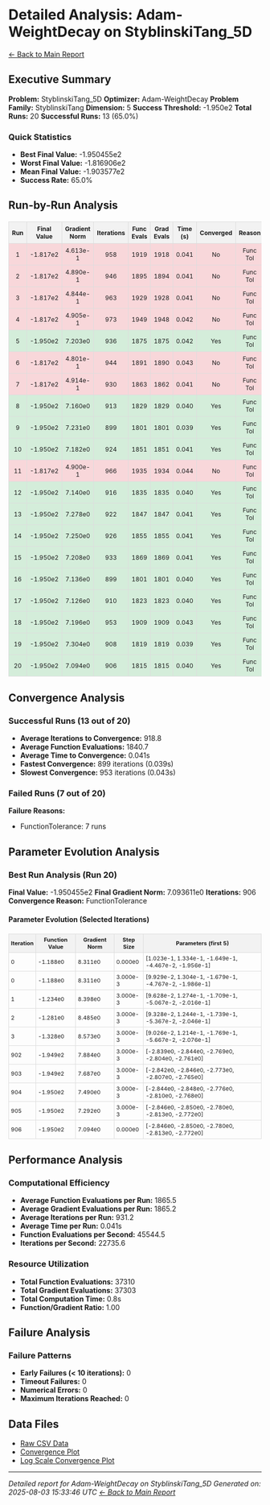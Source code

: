# Detailed Analysis: Adam-WeightDecay on StyblinskiTang_5D
[← Back to Main Report](benchmark_report.md)
## Executive Summary
**Problem:** StyblinskiTang_5D
**Optimizer:** Adam-WeightDecay
**Problem Family:** StyblinskiTang
**Dimension:** 5
**Success Threshold:** -1.950e2
**Total Runs:** 20
**Successful Runs:** 13 (65.0%)

### Quick Statistics
* **Best Final Value:** -1.950455e2
* **Worst Final Value:** -1.816906e2
* **Mean Final Value:** -1.903577e2
* **Success Rate:** 65.0%


## Run-by-Run Analysis
<table style="border-collapse: collapse; width: 100%; margin: 20px 0; font-size: 12px;">
<tr style="background-color: #f2f2f2;">
<th style="border: 1px solid #ddd; padding: 6px; text-align: center;">Run</th>
<th style="border: 1px solid #ddd; padding: 6px; text-align: center;">Final Value</th>
<th style="border: 1px solid #ddd; padding: 6px; text-align: center;">Gradient Norm</th>
<th style="border: 1px solid #ddd; padding: 6px; text-align: center;">Iterations</th>
<th style="border: 1px solid #ddd; padding: 6px; text-align: center;">Func Evals</th>
<th style="border: 1px solid #ddd; padding: 6px; text-align: center;">Grad Evals</th>
<th style="border: 1px solid #ddd; padding: 6px; text-align: center;">Time (s)</th>
<th style="border: 1px solid #ddd; padding: 6px; text-align: center;">Converged</th>
<th style="border: 1px solid #ddd; padding: 6px; text-align: center;">Reason</th>
</tr>
<tr style="background-color: #f8d7da;">
<td style="border: 1px solid #ddd; padding: 6px; text-align: center;">1</td>
<td style="border: 1px solid #ddd; padding: 6px; text-align: center;">-1.817e2</td>
<td style="border: 1px solid #ddd; padding: 6px; text-align: center;">4.613e-1</td>
<td style="border: 1px solid #ddd; padding: 6px; text-align: center;">958</td>
<td style="border: 1px solid #ddd; padding: 6px; text-align: center;">1919</td>
<td style="border: 1px solid #ddd; padding: 6px; text-align: center;">1918</td>
<td style="border: 1px solid #ddd; padding: 6px; text-align: center;">0.041</td>
<td style="border: 1px solid #ddd; padding: 6px; text-align: center;">No</td>
<td style="border: 1px solid #ddd; padding: 6px; text-align: center;">Func Tol</td>
</tr>
<tr style="background-color: #f8d7da;">
<td style="border: 1px solid #ddd; padding: 6px; text-align: center;">2</td>
<td style="border: 1px solid #ddd; padding: 6px; text-align: center;">-1.817e2</td>
<td style="border: 1px solid #ddd; padding: 6px; text-align: center;">4.890e-1</td>
<td style="border: 1px solid #ddd; padding: 6px; text-align: center;">946</td>
<td style="border: 1px solid #ddd; padding: 6px; text-align: center;">1895</td>
<td style="border: 1px solid #ddd; padding: 6px; text-align: center;">1894</td>
<td style="border: 1px solid #ddd; padding: 6px; text-align: center;">0.041</td>
<td style="border: 1px solid #ddd; padding: 6px; text-align: center;">No</td>
<td style="border: 1px solid #ddd; padding: 6px; text-align: center;">Func Tol</td>
</tr>
<tr style="background-color: #f8d7da;">
<td style="border: 1px solid #ddd; padding: 6px; text-align: center;">3</td>
<td style="border: 1px solid #ddd; padding: 6px; text-align: center;">-1.817e2</td>
<td style="border: 1px solid #ddd; padding: 6px; text-align: center;">4.844e-1</td>
<td style="border: 1px solid #ddd; padding: 6px; text-align: center;">963</td>
<td style="border: 1px solid #ddd; padding: 6px; text-align: center;">1929</td>
<td style="border: 1px solid #ddd; padding: 6px; text-align: center;">1928</td>
<td style="border: 1px solid #ddd; padding: 6px; text-align: center;">0.041</td>
<td style="border: 1px solid #ddd; padding: 6px; text-align: center;">No</td>
<td style="border: 1px solid #ddd; padding: 6px; text-align: center;">Func Tol</td>
</tr>
<tr style="background-color: #f8d7da;">
<td style="border: 1px solid #ddd; padding: 6px; text-align: center;">4</td>
<td style="border: 1px solid #ddd; padding: 6px; text-align: center;">-1.817e2</td>
<td style="border: 1px solid #ddd; padding: 6px; text-align: center;">4.905e-1</td>
<td style="border: 1px solid #ddd; padding: 6px; text-align: center;">973</td>
<td style="border: 1px solid #ddd; padding: 6px; text-align: center;">1949</td>
<td style="border: 1px solid #ddd; padding: 6px; text-align: center;">1948</td>
<td style="border: 1px solid #ddd; padding: 6px; text-align: center;">0.042</td>
<td style="border: 1px solid #ddd; padding: 6px; text-align: center;">No</td>
<td style="border: 1px solid #ddd; padding: 6px; text-align: center;">Func Tol</td>
</tr>
<tr style="background-color: #d4edda;">
<td style="border: 1px solid #ddd; padding: 6px; text-align: center;">5</td>
<td style="border: 1px solid #ddd; padding: 6px; text-align: center;">-1.950e2</td>
<td style="border: 1px solid #ddd; padding: 6px; text-align: center;">7.203e0</td>
<td style="border: 1px solid #ddd; padding: 6px; text-align: center;">936</td>
<td style="border: 1px solid #ddd; padding: 6px; text-align: center;">1875</td>
<td style="border: 1px solid #ddd; padding: 6px; text-align: center;">1875</td>
<td style="border: 1px solid #ddd; padding: 6px; text-align: center;">0.042</td>
<td style="border: 1px solid #ddd; padding: 6px; text-align: center;">Yes</td>
<td style="border: 1px solid #ddd; padding: 6px; text-align: center;">Func Tol</td>
</tr>
<tr style="background-color: #f8d7da;">
<td style="border: 1px solid #ddd; padding: 6px; text-align: center;">6</td>
<td style="border: 1px solid #ddd; padding: 6px; text-align: center;">-1.817e2</td>
<td style="border: 1px solid #ddd; padding: 6px; text-align: center;">4.801e-1</td>
<td style="border: 1px solid #ddd; padding: 6px; text-align: center;">944</td>
<td style="border: 1px solid #ddd; padding: 6px; text-align: center;">1891</td>
<td style="border: 1px solid #ddd; padding: 6px; text-align: center;">1890</td>
<td style="border: 1px solid #ddd; padding: 6px; text-align: center;">0.043</td>
<td style="border: 1px solid #ddd; padding: 6px; text-align: center;">No</td>
<td style="border: 1px solid #ddd; padding: 6px; text-align: center;">Func Tol</td>
</tr>
<tr style="background-color: #f8d7da;">
<td style="border: 1px solid #ddd; padding: 6px; text-align: center;">7</td>
<td style="border: 1px solid #ddd; padding: 6px; text-align: center;">-1.817e2</td>
<td style="border: 1px solid #ddd; padding: 6px; text-align: center;">4.914e-1</td>
<td style="border: 1px solid #ddd; padding: 6px; text-align: center;">930</td>
<td style="border: 1px solid #ddd; padding: 6px; text-align: center;">1863</td>
<td style="border: 1px solid #ddd; padding: 6px; text-align: center;">1862</td>
<td style="border: 1px solid #ddd; padding: 6px; text-align: center;">0.041</td>
<td style="border: 1px solid #ddd; padding: 6px; text-align: center;">No</td>
<td style="border: 1px solid #ddd; padding: 6px; text-align: center;">Func Tol</td>
</tr>
<tr style="background-color: #d4edda;">
<td style="border: 1px solid #ddd; padding: 6px; text-align: center;">8</td>
<td style="border: 1px solid #ddd; padding: 6px; text-align: center;">-1.950e2</td>
<td style="border: 1px solid #ddd; padding: 6px; text-align: center;">7.160e0</td>
<td style="border: 1px solid #ddd; padding: 6px; text-align: center;">913</td>
<td style="border: 1px solid #ddd; padding: 6px; text-align: center;">1829</td>
<td style="border: 1px solid #ddd; padding: 6px; text-align: center;">1829</td>
<td style="border: 1px solid #ddd; padding: 6px; text-align: center;">0.040</td>
<td style="border: 1px solid #ddd; padding: 6px; text-align: center;">Yes</td>
<td style="border: 1px solid #ddd; padding: 6px; text-align: center;">Func Tol</td>
</tr>
<tr style="background-color: #d4edda;">
<td style="border: 1px solid #ddd; padding: 6px; text-align: center;">9</td>
<td style="border: 1px solid #ddd; padding: 6px; text-align: center;">-1.950e2</td>
<td style="border: 1px solid #ddd; padding: 6px; text-align: center;">7.231e0</td>
<td style="border: 1px solid #ddd; padding: 6px; text-align: center;">899</td>
<td style="border: 1px solid #ddd; padding: 6px; text-align: center;">1801</td>
<td style="border: 1px solid #ddd; padding: 6px; text-align: center;">1801</td>
<td style="border: 1px solid #ddd; padding: 6px; text-align: center;">0.039</td>
<td style="border: 1px solid #ddd; padding: 6px; text-align: center;">Yes</td>
<td style="border: 1px solid #ddd; padding: 6px; text-align: center;">Func Tol</td>
</tr>
<tr style="background-color: #d4edda;">
<td style="border: 1px solid #ddd; padding: 6px; text-align: center;">10</td>
<td style="border: 1px solid #ddd; padding: 6px; text-align: center;">-1.950e2</td>
<td style="border: 1px solid #ddd; padding: 6px; text-align: center;">7.182e0</td>
<td style="border: 1px solid #ddd; padding: 6px; text-align: center;">924</td>
<td style="border: 1px solid #ddd; padding: 6px; text-align: center;">1851</td>
<td style="border: 1px solid #ddd; padding: 6px; text-align: center;">1851</td>
<td style="border: 1px solid #ddd; padding: 6px; text-align: center;">0.041</td>
<td style="border: 1px solid #ddd; padding: 6px; text-align: center;">Yes</td>
<td style="border: 1px solid #ddd; padding: 6px; text-align: center;">Func Tol</td>
</tr>
<tr style="background-color: #f8d7da;">
<td style="border: 1px solid #ddd; padding: 6px; text-align: center;">11</td>
<td style="border: 1px solid #ddd; padding: 6px; text-align: center;">-1.817e2</td>
<td style="border: 1px solid #ddd; padding: 6px; text-align: center;">4.900e-1</td>
<td style="border: 1px solid #ddd; padding: 6px; text-align: center;">966</td>
<td style="border: 1px solid #ddd; padding: 6px; text-align: center;">1935</td>
<td style="border: 1px solid #ddd; padding: 6px; text-align: center;">1934</td>
<td style="border: 1px solid #ddd; padding: 6px; text-align: center;">0.044</td>
<td style="border: 1px solid #ddd; padding: 6px; text-align: center;">No</td>
<td style="border: 1px solid #ddd; padding: 6px; text-align: center;">Func Tol</td>
</tr>
<tr style="background-color: #d4edda;">
<td style="border: 1px solid #ddd; padding: 6px; text-align: center;">12</td>
<td style="border: 1px solid #ddd; padding: 6px; text-align: center;">-1.950e2</td>
<td style="border: 1px solid #ddd; padding: 6px; text-align: center;">7.140e0</td>
<td style="border: 1px solid #ddd; padding: 6px; text-align: center;">916</td>
<td style="border: 1px solid #ddd; padding: 6px; text-align: center;">1835</td>
<td style="border: 1px solid #ddd; padding: 6px; text-align: center;">1835</td>
<td style="border: 1px solid #ddd; padding: 6px; text-align: center;">0.040</td>
<td style="border: 1px solid #ddd; padding: 6px; text-align: center;">Yes</td>
<td style="border: 1px solid #ddd; padding: 6px; text-align: center;">Func Tol</td>
</tr>
<tr style="background-color: #d4edda;">
<td style="border: 1px solid #ddd; padding: 6px; text-align: center;">13</td>
<td style="border: 1px solid #ddd; padding: 6px; text-align: center;">-1.950e2</td>
<td style="border: 1px solid #ddd; padding: 6px; text-align: center;">7.278e0</td>
<td style="border: 1px solid #ddd; padding: 6px; text-align: center;">922</td>
<td style="border: 1px solid #ddd; padding: 6px; text-align: center;">1847</td>
<td style="border: 1px solid #ddd; padding: 6px; text-align: center;">1847</td>
<td style="border: 1px solid #ddd; padding: 6px; text-align: center;">0.041</td>
<td style="border: 1px solid #ddd; padding: 6px; text-align: center;">Yes</td>
<td style="border: 1px solid #ddd; padding: 6px; text-align: center;">Func Tol</td>
</tr>
<tr style="background-color: #d4edda;">
<td style="border: 1px solid #ddd; padding: 6px; text-align: center;">14</td>
<td style="border: 1px solid #ddd; padding: 6px; text-align: center;">-1.950e2</td>
<td style="border: 1px solid #ddd; padding: 6px; text-align: center;">7.250e0</td>
<td style="border: 1px solid #ddd; padding: 6px; text-align: center;">926</td>
<td style="border: 1px solid #ddd; padding: 6px; text-align: center;">1855</td>
<td style="border: 1px solid #ddd; padding: 6px; text-align: center;">1855</td>
<td style="border: 1px solid #ddd; padding: 6px; text-align: center;">0.041</td>
<td style="border: 1px solid #ddd; padding: 6px; text-align: center;">Yes</td>
<td style="border: 1px solid #ddd; padding: 6px; text-align: center;">Func Tol</td>
</tr>
<tr style="background-color: #d4edda;">
<td style="border: 1px solid #ddd; padding: 6px; text-align: center;">15</td>
<td style="border: 1px solid #ddd; padding: 6px; text-align: center;">-1.950e2</td>
<td style="border: 1px solid #ddd; padding: 6px; text-align: center;">7.208e0</td>
<td style="border: 1px solid #ddd; padding: 6px; text-align: center;">933</td>
<td style="border: 1px solid #ddd; padding: 6px; text-align: center;">1869</td>
<td style="border: 1px solid #ddd; padding: 6px; text-align: center;">1869</td>
<td style="border: 1px solid #ddd; padding: 6px; text-align: center;">0.041</td>
<td style="border: 1px solid #ddd; padding: 6px; text-align: center;">Yes</td>
<td style="border: 1px solid #ddd; padding: 6px; text-align: center;">Func Tol</td>
</tr>
<tr style="background-color: #d4edda;">
<td style="border: 1px solid #ddd; padding: 6px; text-align: center;">16</td>
<td style="border: 1px solid #ddd; padding: 6px; text-align: center;">-1.950e2</td>
<td style="border: 1px solid #ddd; padding: 6px; text-align: center;">7.136e0</td>
<td style="border: 1px solid #ddd; padding: 6px; text-align: center;">899</td>
<td style="border: 1px solid #ddd; padding: 6px; text-align: center;">1801</td>
<td style="border: 1px solid #ddd; padding: 6px; text-align: center;">1801</td>
<td style="border: 1px solid #ddd; padding: 6px; text-align: center;">0.040</td>
<td style="border: 1px solid #ddd; padding: 6px; text-align: center;">Yes</td>
<td style="border: 1px solid #ddd; padding: 6px; text-align: center;">Func Tol</td>
</tr>
<tr style="background-color: #d4edda;">
<td style="border: 1px solid #ddd; padding: 6px; text-align: center;">17</td>
<td style="border: 1px solid #ddd; padding: 6px; text-align: center;">-1.950e2</td>
<td style="border: 1px solid #ddd; padding: 6px; text-align: center;">7.126e0</td>
<td style="border: 1px solid #ddd; padding: 6px; text-align: center;">910</td>
<td style="border: 1px solid #ddd; padding: 6px; text-align: center;">1823</td>
<td style="border: 1px solid #ddd; padding: 6px; text-align: center;">1823</td>
<td style="border: 1px solid #ddd; padding: 6px; text-align: center;">0.040</td>
<td style="border: 1px solid #ddd; padding: 6px; text-align: center;">Yes</td>
<td style="border: 1px solid #ddd; padding: 6px; text-align: center;">Func Tol</td>
</tr>
<tr style="background-color: #d4edda;">
<td style="border: 1px solid #ddd; padding: 6px; text-align: center;">18</td>
<td style="border: 1px solid #ddd; padding: 6px; text-align: center;">-1.950e2</td>
<td style="border: 1px solid #ddd; padding: 6px; text-align: center;">7.196e0</td>
<td style="border: 1px solid #ddd; padding: 6px; text-align: center;">953</td>
<td style="border: 1px solid #ddd; padding: 6px; text-align: center;">1909</td>
<td style="border: 1px solid #ddd; padding: 6px; text-align: center;">1909</td>
<td style="border: 1px solid #ddd; padding: 6px; text-align: center;">0.043</td>
<td style="border: 1px solid #ddd; padding: 6px; text-align: center;">Yes</td>
<td style="border: 1px solid #ddd; padding: 6px; text-align: center;">Func Tol</td>
</tr>
<tr style="background-color: #d4edda;">
<td style="border: 1px solid #ddd; padding: 6px; text-align: center;">19</td>
<td style="border: 1px solid #ddd; padding: 6px; text-align: center;">-1.950e2</td>
<td style="border: 1px solid #ddd; padding: 6px; text-align: center;">7.304e0</td>
<td style="border: 1px solid #ddd; padding: 6px; text-align: center;">908</td>
<td style="border: 1px solid #ddd; padding: 6px; text-align: center;">1819</td>
<td style="border: 1px solid #ddd; padding: 6px; text-align: center;">1819</td>
<td style="border: 1px solid #ddd; padding: 6px; text-align: center;">0.039</td>
<td style="border: 1px solid #ddd; padding: 6px; text-align: center;">Yes</td>
<td style="border: 1px solid #ddd; padding: 6px; text-align: center;">Func Tol</td>
</tr>
<tr style="background-color: #d4edda;">
<td style="border: 1px solid #ddd; padding: 6px; text-align: center;">20</td>
<td style="border: 1px solid #ddd; padding: 6px; text-align: center;">-1.950e2</td>
<td style="border: 1px solid #ddd; padding: 6px; text-align: center;">7.094e0</td>
<td style="border: 1px solid #ddd; padding: 6px; text-align: center;">906</td>
<td style="border: 1px solid #ddd; padding: 6px; text-align: center;">1815</td>
<td style="border: 1px solid #ddd; padding: 6px; text-align: center;">1815</td>
<td style="border: 1px solid #ddd; padding: 6px; text-align: center;">0.040</td>
<td style="border: 1px solid #ddd; padding: 6px; text-align: center;">Yes</td>
<td style="border: 1px solid #ddd; padding: 6px; text-align: center;">Func Tol</td>
</tr>
</table>

## Convergence Analysis

### Successful Runs (13 out of 20)

* **Average Iterations to Convergence:** 918.8
* **Average Function Evaluations:** 1840.7
* **Average Time to Convergence:** 0.041s
* **Fastest Convergence:** 899 iterations (0.039s)
* **Slowest Convergence:** 953 iterations (0.043s)

### Failed Runs (7 out of 20)

**Failure Reasons:**
- FunctionTolerance: 7 runs

## Parameter Evolution Analysis

### Best Run Analysis (Run 20)
**Final Value:** -1.950455e2
**Final Gradient Norm:** 7.093611e0
**Iterations:** 906
**Convergence Reason:** FunctionTolerance

#### Parameter Evolution (Selected Iterations)

<table style="border-collapse: collapse; width: 100%; margin: 20px 0; font-size: 11px;">
<tr style="background-color: #f2f2f2;">
<th style="border: 1px solid #ddd; padding: 4px;">Iteration</th>
<th style="border: 1px solid #ddd; padding: 4px;">Function Value</th>
<th style="border: 1px solid #ddd; padding: 4px;">Gradient Norm</th>
<th style="border: 1px solid #ddd; padding: 4px;">Step Size</th>
<th style="border: 1px solid #ddd; padding: 4px;">Parameters (first 5)</th>
</tr>
<tr><td style="border: 1px solid #ddd; padding: 4px;">0</td><td style="border: 1px solid #ddd; padding: 4px;">-1.188e0</td><td style="border: 1px solid #ddd; padding: 4px;">8.311e0</td><td style="border: 1px solid #ddd; padding: 4px;">0.000e0</td><td style="border: 1px solid #ddd; padding: 4px;">[1.023e-1, 1.334e-1, -1.649e-1, -4.467e-2, -1.956e-1]</td></tr>
<tr><td style="border: 1px solid #ddd; padding: 4px;">0</td><td style="border: 1px solid #ddd; padding: 4px;">-1.188e0</td><td style="border: 1px solid #ddd; padding: 4px;">8.311e0</td><td style="border: 1px solid #ddd; padding: 4px;">3.000e-3</td><td style="border: 1px solid #ddd; padding: 4px;">[9.929e-2, 1.304e-1, -1.679e-1, -4.767e-2, -1.986e-1]</td></tr>
<tr><td style="border: 1px solid #ddd; padding: 4px;">1</td><td style="border: 1px solid #ddd; padding: 4px;">-1.234e0</td><td style="border: 1px solid #ddd; padding: 4px;">8.398e0</td><td style="border: 1px solid #ddd; padding: 4px;">3.000e-3</td><td style="border: 1px solid #ddd; padding: 4px;">[9.628e-2, 1.274e-1, -1.709e-1, -5.067e-2, -2.016e-1]</td></tr>
<tr><td style="border: 1px solid #ddd; padding: 4px;">2</td><td style="border: 1px solid #ddd; padding: 4px;">-1.281e0</td><td style="border: 1px solid #ddd; padding: 4px;">8.485e0</td><td style="border: 1px solid #ddd; padding: 4px;">3.000e-3</td><td style="border: 1px solid #ddd; padding: 4px;">[9.328e-2, 1.244e-1, -1.739e-1, -5.367e-2, -2.046e-1]</td></tr>
<tr><td style="border: 1px solid #ddd; padding: 4px;">3</td><td style="border: 1px solid #ddd; padding: 4px;">-1.328e0</td><td style="border: 1px solid #ddd; padding: 4px;">8.573e0</td><td style="border: 1px solid #ddd; padding: 4px;">3.000e-3</td><td style="border: 1px solid #ddd; padding: 4px;">[9.026e-2, 1.214e-1, -1.769e-1, -5.667e-2, -2.076e-1]</td></tr>
<tr><td style="border: 1px solid #ddd; padding: 4px;">902</td><td style="border: 1px solid #ddd; padding: 4px;">-1.949e2</td><td style="border: 1px solid #ddd; padding: 4px;">7.884e0</td><td style="border: 1px solid #ddd; padding: 4px;">3.000e-3</td><td style="border: 1px solid #ddd; padding: 4px;">[-2.839e0, -2.844e0, -2.769e0, -2.804e0, -2.761e0]</td></tr>
<tr><td style="border: 1px solid #ddd; padding: 4px;">903</td><td style="border: 1px solid #ddd; padding: 4px;">-1.949e2</td><td style="border: 1px solid #ddd; padding: 4px;">7.687e0</td><td style="border: 1px solid #ddd; padding: 4px;">3.000e-3</td><td style="border: 1px solid #ddd; padding: 4px;">[-2.842e0, -2.846e0, -2.773e0, -2.807e0, -2.765e0]</td></tr>
<tr><td style="border: 1px solid #ddd; padding: 4px;">904</td><td style="border: 1px solid #ddd; padding: 4px;">-1.950e2</td><td style="border: 1px solid #ddd; padding: 4px;">7.490e0</td><td style="border: 1px solid #ddd; padding: 4px;">3.000e-3</td><td style="border: 1px solid #ddd; padding: 4px;">[-2.844e0, -2.848e0, -2.776e0, -2.810e0, -2.768e0]</td></tr>
<tr><td style="border: 1px solid #ddd; padding: 4px;">905</td><td style="border: 1px solid #ddd; padding: 4px;">-1.950e2</td><td style="border: 1px solid #ddd; padding: 4px;">7.292e0</td><td style="border: 1px solid #ddd; padding: 4px;">3.000e-3</td><td style="border: 1px solid #ddd; padding: 4px;">[-2.846e0, -2.850e0, -2.780e0, -2.813e0, -2.772e0]</td></tr>
<tr><td style="border: 1px solid #ddd; padding: 4px;">906</td><td style="border: 1px solid #ddd; padding: 4px;">-1.950e2</td><td style="border: 1px solid #ddd; padding: 4px;">7.094e0</td><td style="border: 1px solid #ddd; padding: 4px;">0.000e0</td><td style="border: 1px solid #ddd; padding: 4px;">[-2.846e0, -2.850e0, -2.780e0, -2.813e0, -2.772e0]</td></tr>
</table>

## Performance Analysis

### Computational Efficiency
- **Average Function Evaluations per Run:** 1865.5
- **Average Gradient Evaluations per Run:** 1865.2
- **Average Iterations per Run:** 931.2
- **Average Time per Run:** 0.041s
- **Function Evaluations per Second:** 45544.5
- **Iterations per Second:** 22735.6
### Resource Utilization
- **Total Function Evaluations:** 37310
- **Total Gradient Evaluations:** 37303
- **Total Computation Time:** 0.8s
- **Function/Gradient Ratio:** 1.00
## Failure Analysis

### Failure Patterns
- **Early Failures (< 10 iterations):** 0
- **Timeout Failures:** 0
- **Numerical Errors:** 0
- **Maximum Iterations Reached:** 0


## Data Files
* [Raw CSV Data](../data/problems/StyblinskiTang_5D_results.csv)
* [Convergence Plot](../plots/StyblinskiTang_5D.png)
* [Log Scale Convergence Plot](../plots/StyblinskiTang_5D_log.png)


---
*Detailed report for Adam-WeightDecay on StyblinskiTang_5D*
*Generated on: 2025-08-03 15:33:46 UTC*
*[← Back to Main Report](../benchmark_report.md)*
